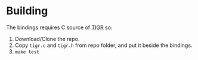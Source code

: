 # Building

The bindings requires C source of [TIGR](https://github.com/erkkah/tigr) so:

1. Download/Clone the repo.
2. Copy `tigr.c` and `tigr.h` from repo folder, and put it beside the bindings.
3. `make test`
